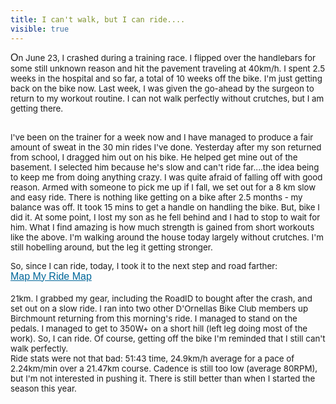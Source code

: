 ---title: I can't walk, but I can ride....visible: true---<div style="font-size: 16px;">
  <span style="font-size: medium;"><span style="font-family: arial, helvetica, sans-serif;">O</span><span style="font-size: 10pt;">n June 23, I crashed during a training race. I flipped over the handlebars for some still unknown reason and hit the pavement traveling at 40km/h. I spent 2.5 weeks in the hospital and so far, a total of 10 weeks off the bike. I'm just getting back on the bike now. Last week, I was given the go-ahead by the surgeon to return to my workout routine. I can not walk perfectly without crutches, but I am getting there.</span></span>
</div>

<div style="font-size: 16px;">
  <span style="font-size: medium;"><span style="font-size: 10pt;"><br /></span></span>
</div>

 <span style="font-size: 10pt;">I've been on the trainer for a week now and I have managed to produce a fair amount of sweat in the 30 min rides I've done. Yesterday after my son returned from school, I dragged him out on his bike. He helped get mine out of the basement. I selected him because he's slow and can't ride far....the idea being to keep me from doing anything crazy. I was quite afraid of falling off with good reason. Armed with someone to pick me up if I fall, we set out for a 8 km slow and easy ride. There is nothing like getting on a bike after 2.5 months - my balance was off. It took 15 mins to get a handle on handling the bike. But, bike I did it. At some point, I lost my son as he fell behind and I had to stop to wait for him. What I find amazing is how much strength is gained from short workouts like the above. I'm walking around the house today largely without crutches. I'm still hobelling around, but the leg it getting stronger. </span> <span style="font-size: 10pt;"></span> 

<div style="font-size: 16px;">
</div>

<div style="font-size: 16px;">
  <span style="font-size: 10pt;">So, since I can ride, today, I took it to the next step and road farther:</span>
</div>

<div style="font-size: 16px;">
</div>

<div style="font-size: 16px;">
</div>

<div style="font-size: 16px;">
  <a title="20 km Short Ride" href="http://www.mapmyride.com/ride/canada/on/toronto/722125276614334123" target="_blank" style="color: #006699; text-decoration: underline;"><span style="font-family: arial, helvetica, sans-serif;">Map My Ride Map</span></a>
</div>

<div style="font-size: 16px;">
  <span style="font-family: arial, helvetica, sans-serif;"><br /></span>
</div>

<div style="font-size: 16px;">
</div>

<div style="font-size: 16px;">
</div>

<div style="font-size: 16px;">
  <span style="font-size: 10pt;">21km. I grabbed my gear, including the RoadID to bought after the crash, and set out on a slow ride. I ran into two other D'Ornellas Bike Club members up Birchmount returning from this morning's ride. I managed to stand on the pedals. I managed to get to 350W+ on a short hill (left leg doing most of the work). So, I can ride. Of course, getting off the bike I'm reminded that I still can't walk perfectly.</span>
</div>

<div style="font-size: 16px;">
</div>

<div style="font-size: 16px;">
  <span style="font-size: 10pt;">Ride stats were not that bad: 51:43 time, 24.9km/h average for a pace of 2.24km/min over a 21.47km course. Cadence is still too low (average 80RPM), but I'm not interested in pushing it. There is still better than when I started the season this year.</span>
</div>